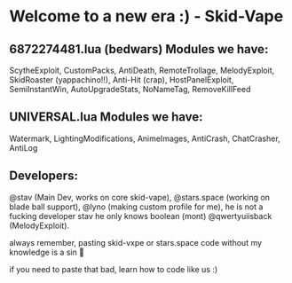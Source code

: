# Welcome to a new era :) - Skid-Vape

## 6872274481.lua (bedwars) Modules we have:
ScytheExploit, CustomPacks, AntiDeath, RemoteTrollage, MelodyExploit, SkidRoaster (yappachino!!), Anti-Hit (crap), HostPanelExploit, SemiInstantWin, AutoUpgradeStats, NoNameTag, RemoveKillFeed

## UNIVERSAL.lua Modules we have:
Watermark, LightingModifications, AnimeImages, AntiCrash, ChatCrasher, AntiLog

## Developers:
@stav (Main Dev, works on core skid-vape), @stars.space (working on blade ball support), @lyno (making custom profile for me), he is not a fucking developer stav he only knows boolean (mont) @qwertyuiisback (MelodyExploit).

always remember, pasting skid-vxpe or stars.space code without my knowledge is a sin 🙏 

if you need to paste that bad, learn how to code like us :)
